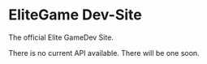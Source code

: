 EliteGame Dev-Site
=================

The official Elite GameDev Site.

There is no current API available. There will be one soon.
